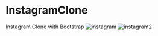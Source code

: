 # InstagramClone
Instagram Clone with Bootstrap
![instagram](https://user-images.githubusercontent.com/68780096/185476756-51fbf912-a92e-4068-8dd3-ecefa077a4e7.png)
![instagram2](https://user-images.githubusercontent.com/68780096/185476786-f857cccf-c2e2-4e29-9263-dde5e1a70189.png)
